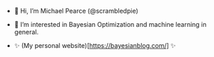 - 👋 Hi, I’m Michael Pearce (@scrambledpie)

- 👀 I’m interested in Bayesian Optimization and machine learning in general.

- ✨ (My personal website)[https://bayesianblog.com/] ✨
